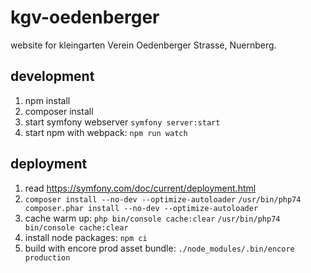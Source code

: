 # kgv-oedenberger

website for kleingarten Verein Oedenberger Strasse, Nuernberg. 

## development
1. npm install
2. composer install
3. start symfony webserver `symfony server:start`
4. start npm with webpack: `npm run watch`  

## deployment

1. read https://symfony.com/doc/current/deployment.html
2. `composer install --no-dev --optimize-autoloader`
    `/usr/bin/php74 composer.phar install --no-dev --optimize-autoloader`
3. cache warm up: 
    `php bin/console cache:clear`
   `/usr/bin/php74 bin/console cache:clear`
4. install node packages: `npm ci`
5. build with encore prod asset bundle: 
`./node_modules/.bin/encore production`
